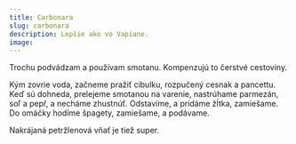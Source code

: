```yaml
---
title: Carbonara
slug: carbonara
description: Lepšie ako vo Vapiane.
image:
---
```


Trochu podvádzam a používam smotanu. Kompenzujú to čerstvé cestoviny.

Kým zovrie voda, začneme pražiť cibulku, rozpučený cesnak a pancettu. Keď sú dohneda, prelejeme smotanou na varenie, nastrúhame parmezán, soľ a pepř, a necháme zhustnúť. Odstavíme, a pridáme žĺtka, zamiešame. Do omáčky hodíme špagety, zamiešame, a podávame.

Nakrájaná petržlenová vňať je tiež super.
